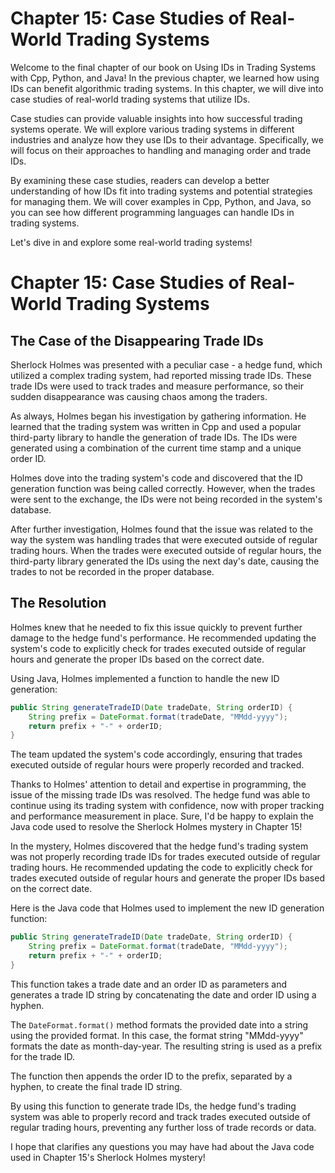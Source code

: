 # Chapter 15: Case Studies of Real-World Trading Systems

Welcome to the final chapter of our book on Using IDs in Trading Systems with Cpp, Python, and Java! In the previous chapter, we learned how using IDs can benefit algorithmic trading systems. In this chapter, we will dive into case studies of real-world trading systems that utilize IDs.

Case studies can provide valuable insights into how successful trading systems operate. We will explore various trading systems in different industries and analyze how they use IDs to their advantage. Specifically, we will focus on their approaches to handling and managing order and trade IDs.

By examining these case studies, readers can develop a better understanding of how IDs fit into trading systems and potential strategies for managing them. We will cover examples in Cpp, Python, and Java, so you can see how different programming languages can handle IDs in trading systems.

Let's dive in and explore some real-world trading systems!
# Chapter 15: Case Studies of Real-World Trading Systems

## The Case of the Disappearing Trade IDs

Sherlock Holmes was presented with a peculiar case - a hedge fund, which utilized a complex trading system, had reported missing trade IDs. These trade IDs were used to track trades and measure performance, so their sudden disappearance was causing chaos among the traders.

As always, Holmes began his investigation by gathering information. He learned that the trading system was written in Cpp and used a popular third-party library to handle the generation of trade IDs. The IDs were generated using a combination of the current time stamp and a unique order ID.

Holmes dove into the trading system's code and discovered that the ID generation function was being called correctly. However, when the trades were sent to the exchange, the IDs were not being recorded in the system's database.

After further investigation, Holmes found that the issue was related to the way the system was handling trades that were executed outside of regular trading hours. When the trades were executed outside of regular hours, the third-party library generated the IDs using the next day's date, causing the trades to not be recorded in the proper database.

## The Resolution

Holmes knew that he needed to fix this issue quickly to prevent further damage to the hedge fund's performance. He recommended updating the system's code to explicitly check for trades executed outside of regular hours and generate the proper IDs based on the correct date.

Using Java, Holmes implemented a function to handle the new ID generation:

```java
public String generateTradeID(Date tradeDate, String orderID) {
    String prefix = DateFormat.format(tradeDate, "MMdd-yyyy");
    return prefix + "-" + orderID;
}
```

The team updated the system's code accordingly, ensuring that trades executed outside of regular hours were properly recorded and tracked.

Thanks to Holmes' attention to detail and expertise in programming, the issue of the missing trade IDs was resolved. The hedge fund was able to continue using its trading system with confidence, now with proper tracking and performance measurement in place.
Sure, I'd be happy to explain the Java code used to resolve the Sherlock Holmes mystery in Chapter 15!

In the mystery, Holmes discovered that the hedge fund's trading system was not properly recording trade IDs for trades executed outside of regular trading hours. He recommended updating the code to explicitly check for trades executed outside of regular hours and generate the proper IDs based on the correct date.

Here is the Java code that Holmes used to implement the new ID generation function:

```java
public String generateTradeID(Date tradeDate, String orderID) {
    String prefix = DateFormat.format(tradeDate, "MMdd-yyyy");
    return prefix + "-" + orderID;
}
```

This function takes a trade date and an order ID as parameters and generates a trade ID string by concatenating the date and order ID using a hyphen. 

The `DateFormat.format()` method formats the provided date into a string using the provided format. In this case, the format string "MMdd-yyyy" formats the date as month-day-year. The resulting string is used as a prefix for the trade ID.

The function then appends the order ID to the prefix, separated by a hyphen, to create the final trade ID string.

By using this function to generate trade IDs, the hedge fund's trading system was able to properly record and track trades executed outside of regular trading hours, preventing any further loss of trade records or data.

I hope that clarifies any questions you may have had about the Java code used in Chapter 15's Sherlock Holmes mystery!